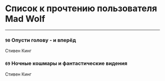 # Список к прочтению пользователя Mad Wolf
---

### `90` Опусти голову - и вперёд
Стивен Кинг

### `69` Ночные кошмары и фантастические видения
Стивен Кинг

